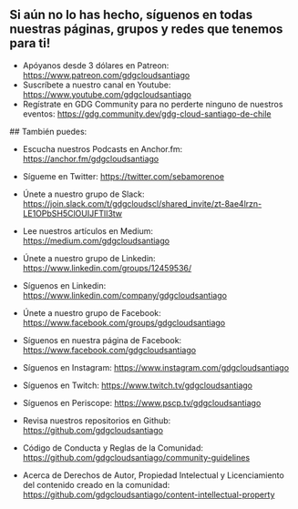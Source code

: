 ## Si aún no lo has hecho, síguenos en todas nuestras páginas, grupos y redes que tenemos para ti!



- Apóyanos desde 3 dólares en Patreon: https://www.patreon.com/gdgcloudsantiago
- Suscríbete a nuestro canal en Youtube: https://www.youtube.com/gdgcloudsantiago
- Regístrate en GDG Community para no perderte ninguno de nuestros eventos: https://gdg.community.dev/gdg-cloud-santiago-de-chile


## También puedes:


- Escucha nuestros Podcasts en Anchor.fm: https://anchor.fm/gdgcloudsantiago
- Sígueme en Twitter: https://twitter.com/sebamorenoe
- Únete a nuestro grupo de Slack: https://join.slack.com/t/gdgcloudscl/shared_invite/zt-8ae4lrzn-LE1OPbSH5ClOUIJFTlI3tw
- Lee nuestros artículos en Medium: https://medium.com/gdgcloudsantiago
- Únete a nuestro grupo de Linkedin: https://www.linkedin.com/groups/12459536/
- Síguenos en Linkedin: https://www.linkedin.com/company/gdgcloudsantiago
- Únete a nuestro grupo de Facebook: https://www.facebook.com/groups/gdgcloudsantiago
- Síguenos en nuestra página de Facebook: https://www.facebook.com/gdgcloudsantiago
- Síguenos en Instagram: https://www.instagram.com/gdgcloudsantiago
- Síguenos en Twitch: https://www.twitch.tv/gdgcloudsantiago
- Síguenos en Periscope: https://www.pscp.tv/gdgcloudsantiago
- Revisa nuestros repositorios en Github: https://github.com/gdgcloudsantiago


- Código de Conducta y Reglas de la Comunidad: https://github.com/gdgcloudsantiago/community-guidelines
- Acerca de Derechos de Autor, Propiedad Intelectual y Licenciamiento del contenido creado en la comunidad: https://github.com/gdgcloudsantiago/content-intellectual-property
